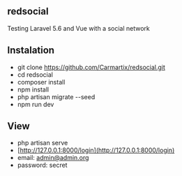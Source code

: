 ## redsocial
Testing Laravel 5.6 and Vue with a social network

## Instalation
- git clone https://github.com/Carmartix/redsocial.git
- cd redsocial
- composer install
- npm install
- php artisan migrate --seed
- npm run dev

## View
- php artisan serve
- [http://127.0.0.1:8000/login](http://127.0.0.1:8000/login)
- email: admin@admin.org
- password: secret
